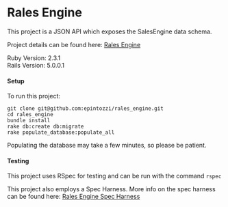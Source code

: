 # Rales Engine

This project is a JSON API which exposes the SalesEngine data schema.

Project details can be found here: [Rales Engine](http://backend.turing.io/module3/projects/rails_engine)

Ruby Version: 2.3.1
<br>
Rails Version: 5.0.0.1

#### Setup

To run this project:

```
git clone git@github.com:epintozzi/rales_engine.git
cd rales_engine
bundle install
rake db:create db:migrate
rake populate_database:populate_all
```
Populating the database may take a few minutes, so please be patient.

#### Testing

This project uses RSpec for testing and can be run with the command `rspec`

This project also employs a Spec Harness. More info on the spec harness can be found here: [Rales Engine Spec Harness](https://github.com/turingschool/rales_engine_spec_harness)
